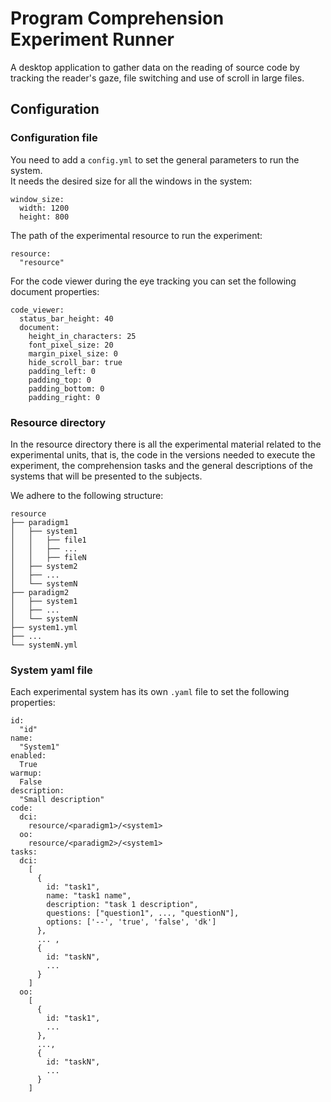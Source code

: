 # Program Comprehension Experiment Runner

A desktop application to gather data on the reading of source code by tracking the reader's gaze, file switching and use of scroll in large files.

## Configuration

### Configuration file

You need to add a `config.yml` to set the general parameters to run the system.  
It needs the desired size for all the windows in the system:

    window_size:
      width: 1200
      height: 800

The path of the experimental resource to run the experiment:

    resource:
      "resource"

For the code viewer during the eye tracking you can set the following document properties:

    code_viewer:
      status_bar_height: 40
      document:
        height_in_characters: 25
        font_pixel_size: 20
        margin_pixel_size: 0
        hide_scroll_bar: true
        padding_left: 0
        padding_top: 0
        padding_bottom: 0
        padding_right: 0

### Resource directory

In the resource directory there is all the experimental material related to the experimental units, that is, the code in the versions needed to execute the experiment, the comprehension tasks and the general descriptions of the systems that will be presented to the subjects.

We adhere to the following structure:

    resource
    ├── paradigm1
    │   ├── system1
    │   │   ├── file1
    │   │   ├── ...
    │   │   ├── fileN
    │   ├── system2
    │   ├── ...
    │   └── systemN
    ├── paradigm2
    │   ├── system1
    │   ├── ...
    │   └── systemN
    ├── system1.yml
    ├── ...
    └── systemN.yml

### System yaml file

Each experimental system has its own `.yaml` file to set the following properties:

    id:
      "id"
    name:
      "System1"
    enabled:
      True
    warmup:
      False
    description:
      "Small description"
    code:
      dci:
        resource/<paradigm1>/<system1>
      oo:
        resource/<paradigm2>/<system1>
    tasks:
      dci:
        [
          {
            id: "task1",
            name: "task1 name",
            description: "task 1 description",
            questions: ["question1", ..., "questionN"],
            options: ['--', 'true', 'false', 'dk']
          },
          ... ,
          {
            id: "taskN",
            ...
          }
        ]
      oo:
        [
          {
            id: "task1",
            ...
          },
          ...,
          {
            id: "taskN",
            ...
          }
        ]
